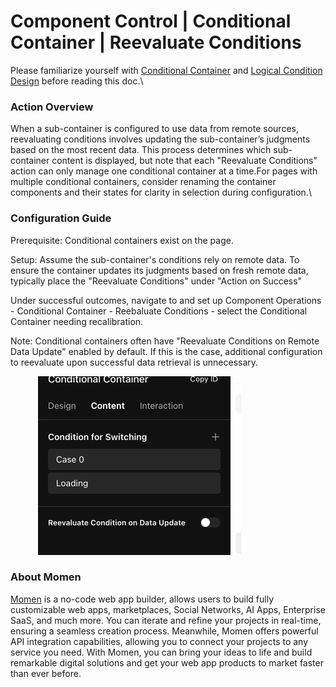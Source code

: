 # Component Control | Conditional Container | Reevaluate Conditions

Please familiarize yourself with [Conditional Container](https://docs.momen.app/ui-design/design/interactions/conditions/conditional-containers-design) and [Logical Condition Design](https://docs.momen.app/ui-design/design/interactions/conditions/logical-condition-design) before reading this doc.\


### Action Overview

When a sub-container is configured to use data from remote sources, reevaluating conditions involves updating the sub-container’s judgments based on the most recent data. This process determines which sub-container content is displayed, but note that each "Reevaluate Conditions" action can only manage one conditional container at a time.For pages with multiple conditional containers, consider renaming the container components and their states for clarity in selection during configuration.\


### Configuration Guide

Prerequisite: Conditional containers exist on the page.

Setup: Assume the sub-container's conditions rely on remote data. To ensure the container updates its judgments based on fresh remote data, typically place the "Reevaluate Conditions" under "Action on Success"

Under successful outcomes, navigate to and set up Component Operations - Conditional Container - Reebaluate Conditions - select the Conditional Container needing recalibration.

Note: Conditional containers often have "Reevaluate Conditions on Remote Data Update" enabled by default. If this is the case, additional configuration to reevaluate upon successful data retrieval is unnecessary.

<figure><img src="../../.gitbook/assets/截屏2024-05-11 12.06.48.png" alt=""><figcaption></figcaption></figure>





### **About Momen​​​​​**

[Momen](https://momen.app/?channel=blog-about) is a no-code web app builder, allows users to build fully customizable web apps, marketplaces, Social Networks, AI Apps, Enterprise SaaS, and much more. You can iterate and refine your projects in real-time, ensuring a seamless creation process. Meanwhile, Momen offers powerful API integration capabilities, allowing you to connect your projects to any service you need. With Momen, you can bring your ideas to life and build remarkable digital solutions and get your web app products to market faster than ever before.​​
